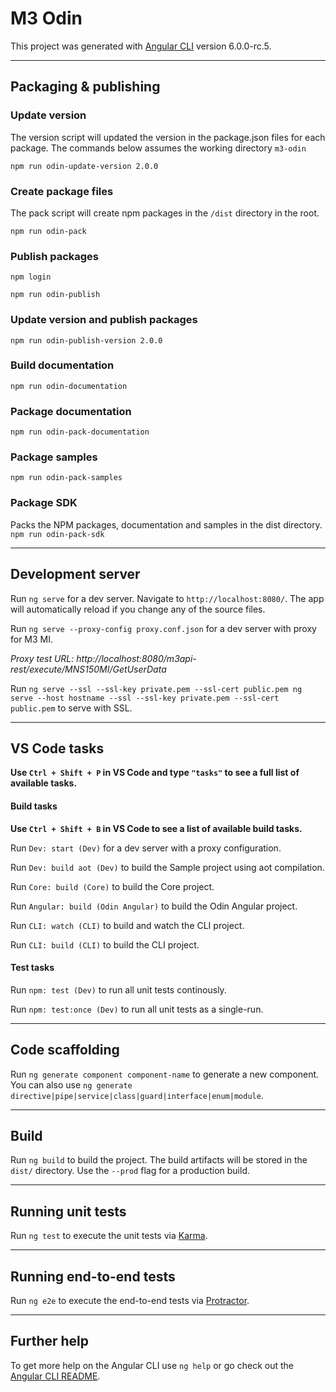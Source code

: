 # M3 Odin

This project was generated with [Angular CLI](https://github.com/angular/angular-cli) version 6.0.0-rc.5.

---

## Packaging & publishing

### Update version

The version script will updated the version in the package.json files for each package. The commands below assumes the working directory `m3-odin`

`npm run odin-update-version 2.0.0`

### Create package files

The pack script will create npm packages in the `/dist` directory in the root.

`npm run odin-pack`

### Publish packages

`npm login`

`npm run odin-publish`

### Update version and publish packages

`npm run odin-publish-version 2.0.0`

### Build documentation

`npm run odin-documentation`

### Package documentation

`npm run odin-pack-documentation`

### Package samples

`npm run odin-pack-samples`

### Package SDK

Packs the NPM packages, documentation and samples in the dist directory.
`npm run odin-pack-sdk`

---

## Development server

Run `ng serve` for a dev server. Navigate to `http://localhost:8080/`. The app will automatically reload if you change any of the source files.

Run `ng serve --proxy-config proxy.conf.json` for a dev server with proxy for M3 MI.

_Proxy test URL:
http://localhost:8080/m3api-rest/execute/MNS150MI/GetUserData_

Run
`ng serve --ssl --ssl-key private.pem --ssl-cert public.pem
ng serve --host hostname --ssl --ssl-key private.pem --ssl-cert public.pem` to serve with SSL.

---

## VS Code tasks

**Use `Ctrl + Shift + P` in VS Code and type `"tasks"` to see a full list of available tasks.**

#### Build tasks

**Use `Ctrl + Shift + B` in VS Code to see a list of available build tasks.**

Run `Dev: start (Dev)` for a dev server with a proxy configuration.

Run `Dev: build aot (Dev)` to build the Sample project using aot compilation.

Run `Core: build (Core)` to build the Core project.

Run `Angular: build (Odin Angular)` to build the Odin Angular project.

Run `CLI: watch (CLI)` to build and watch the CLI project.

Run `CLI: build (CLI)` to build the CLI project.

#### Test tasks

Run `npm: test (Dev)` to run all unit tests continously.

Run `npm: test:once (Dev)` to run all unit tests as a single-run.

---

## Code scaffolding

Run `ng generate component component-name` to generate a new component. You can also use `ng generate directive|pipe|service|class|guard|interface|enum|module`.

---

## Build

Run `ng build` to build the project. The build artifacts will be stored in the `dist/` directory. Use the `--prod` flag for a production build.

---

## Running unit tests

Run `ng test` to execute the unit tests via [Karma](https://karma-runner.github.io).

---

## Running end-to-end tests

Run `ng e2e` to execute the end-to-end tests via [Protractor](http://www.protractortest.org/).

---

## Further help

To get more help on the Angular CLI use `ng help` or go check out the [Angular CLI README](https://github.com/angular/angular-cli/blob/master/README.md).
